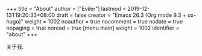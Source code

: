 +++
title = "About"
author = ["Eviler"]
lastmod = 2019-12-13T19:20:33+08:00
draft = false
creator = "Emacs 26.3 (Org mode 9.3 + ox-hugo)"
weight = 1002
noauthor = true
nocomment = true
nodate = true
nopaging = true
noread = true
[menu.main]
  weight = 1002
  identifier = "about"
+++

关于我.
